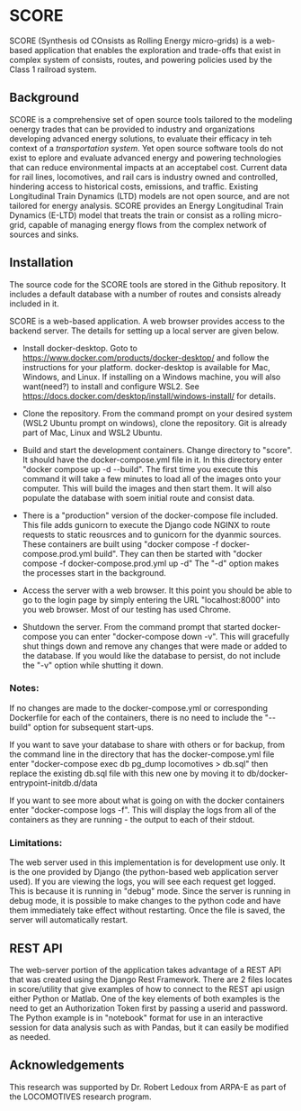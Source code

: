 # SCORE
SCORE (Synthesis od COnsists as Rolling Energy micro-grids) is a web-based application that enables the exploration and trade-offs that exist in complex system of consists, routes, and powering policies used by the Class 1 railroad system.

## Background
SCORE is a comprehensive set of open source tools tailored to the modeling oenergy trades that can be provided to industry and organizations developing advanced energy solutions, to evaluate their efficacy in teh context of a *transportation system*. Yet open source software tools do not exist to eplore and evaluate advanced energy and powering technologies that can reduce environmental impacts at an acceptabel cost. Current data for rail lines, locomotives, and rail cars is industry owned and controlled, hindering access to historical costs, emissions, and traffic. Existing Longitudinal Train Dynamics (LTD) models are not open source, and are not tailored for energy analysis. SCORE provides an Energy Longitudinal Train Dynamics (E-LTD) model that treats the train or consist as a rolling micro-grid, capable of managing energy flows from the complex network of sources and sinks.

## Installation
The source code for the SCORE tools are stored in the Github repository. It includes a default database with a number of routes and consists already included in it.

SCORE is a web-based application. A web browser provides access to the backend server. The details for setting up a local server are given below.

* Install docker-desktop. Goto to https://www.docker.com/products/docker-desktop/ and follow the instructions for your platform. docker-desktop is available for Mac, Windows, and Linux. If installing on a Windows machine, you will also want(need?) to install and configure WSL2. See https://docs.docker.com/desktop/install/windows-install/ for details.

* Clone the repository. From the command prompt on your desired system (WSL2 Ubuntu prompt on windows), clone the repository. Git is already part of Mac, Linux and WSL2 Ubuntu.

* Build and start the development containers. Change directory to "score". It should have the docker-compose.yml file in it. In this directory enter "docker compose up -d --build". The first time you execute this command it will take a few minutes to load all of the images onto your computer. This will build the images and then start them. It will also populate the database with soem initial route and consist data.

* There is a "production" version of the docker-compose file included. This file adds gunicorn to execute the Django code NGINX to route requests to static reousrces and to gunicorn for the dyanmic sources. These containers are built using "docker compose -f docker-compose.prod.yml build". They can then be started with "docker compose -f docker-compose.prod.yml up -d" The "-d" option makes the processes start in the background. 

* Access the server with a web browser. It this point you should be able to go to the login page by simply entering the URL "localhost:8000" into you web browser. Most of our testing has used Chrome.

* Shutdown the server. From the command prompt that started docker-compose you can enter "docker-compose down -v". This will gracefully shut things down and remove any changes that were made or added to the database. If you would like the database to persist, do not include the "-v" option while shutting it down.


### Notes:
If no changes are made to the docker-compose.yml or corresponding Dockerfile for each of the containers, there is no need to include the "--build" option for subsequent start-ups.

If you want to save your database to share with others or for backup, from the command line in the directory that has the docker-compose.yml file enter "docker-compose exec db pg_dump locomotives > db.sql" then replace the existing db.sql file with this new one by moving it to db/docker-entrypoint-initdb.d/data

If you want to see more about what is going on with the docker containers enter "docker-compose logs -f". This will display the logs from all of the containers as they are running - the output to each of their stdout.

### Limitations:
The web server used in this implementation is for development use only. It is the one provided by Django (the python-based web application server used). If you are viewing the logs, you will see each request get logged. This is because it is running in "debug" mode. 
Since the server is running in debug mode, it is possible to make changes to the python code and have them immediately take effect without restarting. Once the file is saved, the server will automatically restart.

## REST API
The web-server portion of the application takes advantage of a REST API that was created using the Django Rest Framework. There are 2 files locates in score/utility that give examples of how to connect to the REST api usign either Python or Matlab. One of the key elements of both examples is the need to get an Authorization Token first by passing a userid and password. The Python example is in "notebook" format for use in an interactive session for data analysis such as with Pandas, but it can easily be modified as needed.

## Acknowledgements
This research was supported by Dr. Robert Ledoux from ARPA-E as part of the LOCOMOTIVES research program.